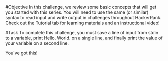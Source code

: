 #Objective
In this challenge, we review some basic concepts that will get you started with this series. You will need to use the same (or similar) syntax to read input and write output in challenges throughout HackerRank. Check out the Tutorial tab for learning materials and an instructional video!

#Task
To complete this challenge, you must save a line of input from stdin to a variable, print Hello, World. on a single line, and finally print the value of your variable on a second line.

You've got this!
